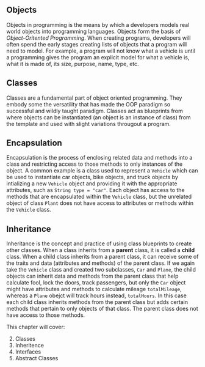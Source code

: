 ## Objects

Objects in programming is the means by which a developers models real world objects into programming languages. Objects form the basis of *Object-Oritented Programming*. When creating programs, developers will often spend the early stages creating lists of objects that a program will need to model. For example, a program will not know what a vehicle is until a programming gives the program an explicit model for what a vehicle is, what it is made of, its size, purpose, name, type, etc. 

## Classes 

Classes are a fundamental part of object oriented programming. They embody some the versatility that has made the OOP paradigm so successful and wildly taught paradigm. Classes act as blueprints from where objects can be instantiated (an object is an instance of class) from the template and used with slight variations througout a program. 

## Encapsulation

Encapsulation is the process of enclosing related data and methods into a class and restricting access to those methods to only instances of the object. A common example is a class used to represent a  `Vehicle` which can be used to instantiate car objects, bike objects, and truck objects by intializing a new `Vehicle` object and providing it with the appropriate attributes, such as `String type = "car"`. Each object has access to the methods that are encapsulated within the `Vehicle` class, but the unrelated object of class `Plant` does not have access to attributes or methods within the `Vehicle` class. 

## Inheritance

Inheritance is the concept and practice of using class blueprints to create other classes. When a class inherits from a **parent** class, it is called a **child** class. When a child class inherits from a parent class, it can receive some of the traits and data (attributes and methods) of the parent class. If we again take the `Vehicle` class and created two subclasses, `Car` and `Plane`, the child objects can inherit data and methods from the parent class that help calculate fool, lock the doors, track passengers, but only the `Car` object might have attributes and methods to calculate mileage `totalMileage`, whereas a `Plane` obejct will track hours instead, `totalHours`. In this case each child class inherits methods from the parent class but adds certain methods that pertain to only objects of that class. The parent class does not have access to those methods.

This chapter will cover: 

2. Classes
2. Inheritence
3. Interfaces
4. Abstract Classes

